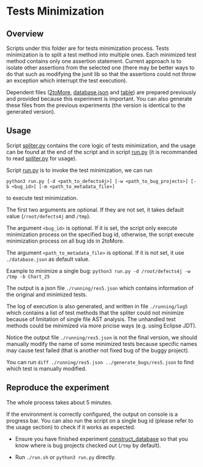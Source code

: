 # Tests Minimization
## Overview
Scripts under this folder are for tests minimization process. Tests minimization is to split a test method into multiple ones. Each minimized test method contains only one assertion statement. Current approach is to isolate other assertions from the selected one (there may be better ways to do that such as modifying the junit lib so that the assertions could not throw an exception which interrupt the test execution).  

Dependent files ([2toMore](./2toMore), [database.json](./database.json) and [table](./table)) are prepared previously and provided because this experiment is important. You can also generate these files from the previous experiments (the version is identical to the generated version).  

## Usage
Script [spliter.py](./spliter.py) contains the core logic of tests minimization, and the usage can be found at the end of the script and in script [run.py](./run.py) (it is recommanded to read [spliter.py](./spliter.py) for usage).  

Script [run.py](./run.py) is to invoke the test minimization, we can run  

`python3 run.py [-d <path_to_defects4j>] [-w <path_to_bug_projects>] [-b <bug_id>] [-m <path_to_metadata_file>]`  

to execute test minimization.  

The first two arguments are optional. If they are not set, it takes default value (`/root/defects4j` and `/tmp`).  

The argument `<bug_id>` is optional. If it is set, the script only execute minimization process on the specified bug id, otherwise, the script execute minimization process on all bug ids in 2toMore.  

The argument `<path_to_metadata_file>` is optional. If it is not set, it use `./database.json` as default value.  

Example to minimize a single bug: `python3 run.py -d /root/defects4j -w /tmp -b Chart_25`  

The output is a json file `./running/res5.json` which contains information of the original and minimized tests.  

The log of execution is also generated, and written in file `./running/log5` which contains a list of test methods that the spliter could not minimize because of limitation of single file AST analysis. The unhandled test methods could be minimized via more pricise ways (e.g. using Eclipse JDT).  

Notice the output file `./running/res5.json` is not the final version, we should manually modify the name of some minimized tests because specific names may cause test failed (that is another not fixed bug of the buggy project).  

You can run `diff ./running/res5.json ../generate_bugs/res5.json` to find which test is manually modified.  

## Reproduce the experiment
The whole process takes about 5 minutes.  

If the environment is correctly configured, the output on console is a progress bar. You can also run the script on a single bug id (please refer to the usage section) to check if it works as expected.  

* Ensure you have finished experiment [construct\_database](../construct_database) so that you know where is bug projects checked out (`/tmp` by default).  

* Run `./run.sh` or `python3 run.py` directly.  
